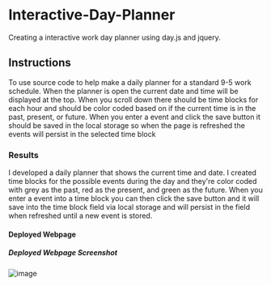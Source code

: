 # Interactive-Day-Planner
Creating a interactive work day planner using day.js and jquery.

## Instructions
To use source code to help make a daily planner for a standard 9-5 work schedule. When the planner is open the current date and time will be displayed at the top. When you scroll down there should be time blocks for each hour and should be color coded based on if the current time is in the past, present, or future. When you enter a event and click the save button it should be saved in the local storage so when the page is refreshed the events will persist in the selected time block

### Results 
I developed a daily planner that shows the current time and date. I created time blocks for the possible events during the day and they're color coded with grey as the past, red as the present, and green as the future. When you enter a event into a time block you can then click the save button and it will save into the time block field via local storage and will persist in the field when refreshed until a new event is stored. 

#### Deployed Webpage

##### Deployed Webpage Screenshot
![image](https://user-images.githubusercontent.com/120414766/216251071-46ee464e-41c3-494b-8e2c-0153b7d3e6bc.png)
